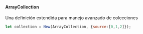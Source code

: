 #### ArrayCollection

Una definición extendida para manejo avanzado de colecciones

```javascript
let collection = New(ArrayCollection, {source:[0,1,2]});
```
